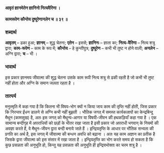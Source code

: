 #### आवृतं ज्ञानमेतेन ज्ञानिनो नित्यवैरिणा ।
#### कामरूपेण कौन्तेय दुष्पूरेणानलेन च ॥ ३९ ॥

### शब्दार्थ

**आवृतम्** – ढका हुआ; **ज्ञानम्** – शुद्ध चेतना; **एतेन** – इससे; **ज्ञानिनः** – ज्ञाता का; **नित्य-वैरिणा** – नित्य शत्रु द्वारा; **काम-रूपेण** – काम के रूप में; **कौन्तेय** – हे कुन्तीपुत्र; **दुष्पूरेण** – कभी भी  तुष्ट न होने वाली; **अनलेन** – अग्नि द्वारा; **च** – भी ।

### भावार्थ

इस प्रकार ज्ञानमय जीवात्मा की शुद्ध चेतना उसके काम रूपी नित्य शत्रु से ढकी रहती है जो कभी भी तुष्ट नहीं होता और अग्नि के समान जलता रहता है ।

### तात्पर्य

मनुस्मृति में कहा गया है कि कितना भी विषय-भोग क्यों न किया जाय काम की तृप्ति नहीं होती, जिस प्रकार कि निरन्तर ईंधन डालने से अग्नि कभी नहीं बुझती । भौतिक जगत् में समस्त कार्यकलापों का केन्द्रबिन्दु मैथुन (कामसुख) है, अतः इस जगत् को मैथुन्य-आगार या विषयी-जीवन की हथकड़ियाँ कहा गया है । एक सामान्य बन्दीगृह में अपराधियों को छड़ों के भीतर रखा जाता है इसी प्रकार जो अपराधी भगवान् के नियमों की अवज्ञा करते हैं, वे मैथुन-जीवन द्वारा बन्दी बनाये जाते हैं । इन्द्रियतृप्ति के आधार पर भौतिक सभ्यता की प्रगति का अर्थ है, इस जगत् में जीवात्मा की बन्धन अवधि को बढ़ाना । अतः यह काम अज्ञान का प्रतीक है जिसके द्वारा जीवात्मा को इस संसार में रखा जाता है । इन्द्रियतृप्ति का भोग करते समय हो सकता है कि कुछ प्रसन्नता की अनुभूति हो, किन्तु यह प्रसन्नता की अनुभूति ही इन्द्रियभोक्ता का चरम शत्रु है ।
